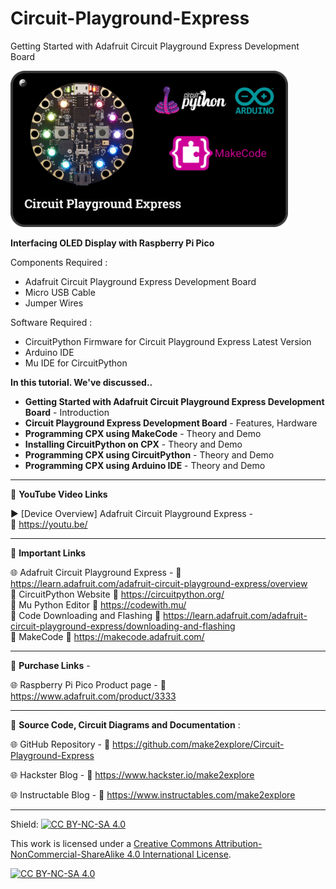 # Circuit-Playground-Express
Getting Started with Adafruit Circuit Playground Express Development Board

  
<img src="/Images/CPX-thumb.jpg" height="250" >  

  
**Interfacing OLED Display with Raspberry Pi Pico**  
  
Components Required :  
- Adafruit Circuit Playground Express Development Board  
- Micro USB Cable  
- Jumper Wires  
  
Software Required :  
- CircuitPython Firmware for Circuit Playground Express Latest Version  
- Arduino IDE
- Mu IDE for CircuitPython
  

**In this tutorial. We've discussed..**  
- **Getting Started with Adafruit Circuit Playground Express Development Board** - Introduction  
- **Circuit Playground Express Development Board** - Features, Hardware  
- **Programming CPX using MakeCode** - Theory and Demo  
- **Installing CircuitPython on CPX** - Theory and Demo  
- **Programming CPX using CircuitPython** - Theory and Demo  
- **Programming CPX using Arduino IDE** - Theory and Demo  



-------------------------------------------------------------------------------------------

📕 **YouTube Video Links**  

▶️ [Device Overview] Adafruit Circuit Playground Express  -  
🔗 https://youtu.be/  

-------------------------------------------------------------------------------------------
📒 **Important Links**  
 
🌐 Adafruit Circuit Playground Express - 🔗 https://learn.adafruit.com/adafruit-circuit-playground-express/overview  
📙 CircuitPython Website 🔗 https://circuitpython.org/  
📘 Mu Python Editor 🔗 https://codewith.mu/  
📗 Code Downloading and Flashing  🔗 https://learn.adafruit.com/adafruit-circuit-playground-express/downloading-and-flashing    
📒 MakeCode 🔗 https://makecode.adafruit.com/  

-------------------------------------------------------------------------------------------

🔴 **Purchase Links** -  

🌐 Raspberry Pi Pico Product page - 🔗 https://www.adafruit.com/product/3333  


-------------------------------------------------------------------------------------------

📜 **Source Code, Circuit Diagrams and Documentation** :  

🌐 GitHub Repository - 🔗 https://github.com/make2explore/Circuit-Playground-Express   
  
🌐 Hackster Blog - 🔗 https://www.hackster.io/make2explore  
  
🌐 Instructable Blog - 🔗 https://www.instructables.com/make2explore  
  

-------------------------------------------------------------------------------------------

Shield: [![CC BY-NC-SA 4.0][cc-by-nc-sa-shield]][cc-by-nc-sa]

This work is licensed under a
[Creative Commons Attribution-NonCommercial-ShareAlike 4.0 International License][cc-by-nc-sa].

[![CC BY-NC-SA 4.0][cc-by-nc-sa-image]][cc-by-nc-sa]

[cc-by-nc-sa]: http://creativecommons.org/licenses/by-nc-sa/4.0/
[cc-by-nc-sa-image]: https://licensebuttons.net/l/by-nc-sa/4.0/88x31.png
[cc-by-nc-sa-shield]: https://img.shields.io/badge/License-CC%20BY--NC--SA%204.0-lightgrey.svg